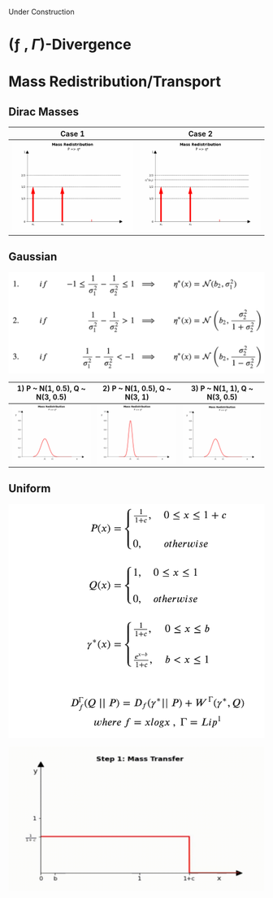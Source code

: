 Under Construction

# (ƒ , $\Gamma$)-Divergence

# Mass Redistribution/Transport
## Dirac Masses

|Case 1                         |  Case 2                                   |
|:-----------------------------:|:-----------------------------------------:|
|![Alt-txt](gif/dirac/dirac_case1.gif)|![Alt-txt](gif/dirac/dirac_case2.gif)|


## Gaussian

<img src="gaussian_cases_formula.png" width="600"/>


|1) P ~ N(1, 0.5),  Q ~ N(3, 0.5)            |2) P ~ N(1, 0.5),  Q ~ N(3, 1)              |3) P ~ N(1, 1),  Q ~ N(3, 0.5)                |
|:------------------------------------------:|:------------------------------------------:|:------------------------------------------:|
|![Alt-txt](gif/gaussian/Gaussian_case_1.gif)|![Alt-txt](gif/gaussian/Gaussian_case_2.gif)|![Alt-txt](gif/gaussian/Gaussian_case_3.gif)|


## Uniform
<img src="uniform.png" width="600"/>

![Alt-txt](gif/Uniform.gif)

